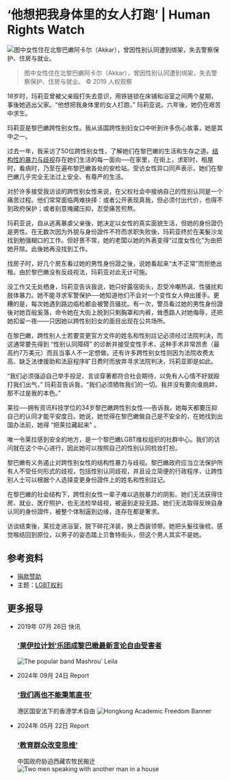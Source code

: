 # ‘他想把我身体里的女人打跑’ | Human Rights Watch

![图中女性住在北黎巴嫩阿卡尔（Akkar），曾因性别认同遭到绑架，失去警察保护、住房与就业。](https://sites/default/files/styles/embed_xxl/public/multimedia_images_2019/201910lgbt_lebanon_transrights.jpg?itok=6ifP7r6-)
> 图中女性住在北黎巴嫩阿卡尔（Akkar），曾因性别认同遭到绑架，失去警察保护、住房与就业。 © 2019 人权观察

18岁时，玛莉亚曾被父亲殴打失去意识，用铁链锁在床铺和浴室之间两个星期，事後她逃出父家。“他想把我身体里的女人打跑，” 玛莉亚说。六年後，她仍在艰苦中求生。

玛莉亚是黎巴嫩跨性别女性。我从该国跨性别妇女口中听到许多伤心故事，她是其中之一。

过去一年，我采访了50位跨性别女性，了解她们在黎巴嫩的生活和生存之道。[结构性的暴力与歧视](https://www.hrw.org/report/2019/09/03/dont-punish-me-who-i-am/systemic-discrimination-against-transgender-women-lebanon)存在她们生活的每一面向──在家里，在街上，求职时，租屋时，看病时，乃至在遍布黎巴嫩各处的安检站。受访女性异口同声表示，她们在黎巴嫩几乎完全无法过上安全、有尊严的生活。

对於许多接受我访谈的跨性别女性来说，在父权社会中接纳自己的性别认同是一个痛苦过程。他们常常面临两难抉择：或者公开表现真我，但必须付出代价，也得不到政府保护；或者刻意掩藏压抑，忍受痛苦煎熬。

玛莉亚说，自从逃离暴虐父亲後，她决定以女性的真实面貌生活，但她的身份證仍是男性。在无数次因为外貌与身份證件不符而求职失败後，玛莉亚终於在美髮沙龙找到勉强糊口的工作。但好景不常，她的老闆以她的外表变得“过度女性化”为由把她开除。此後她再没找到工作。

找房子时，好几个房东看过她的男性身份證之後，说她看起来“太不正常”而拒绝出租。由於黎巴嫩没有反歧视法，玛莉亚对此无计可施。

没工作又无处栖身，玛莉亚告诉我说，她只好露宿街头，忍受冷嘲热讽、性骚扰和肢体暴力。她不能寻求军警保护──她知道他们不会对一个变性女人伸出援手。更糟的是，每次她遇到路边临检都会被警员骚扰。有一次，警员看过她的男性身份證後对她百般奚落，命令她在大街上脱到只剩胸罩和内裤，耸恿路人对她侮辱，还把她扣留一夜——只因她以跨性别妇女的面目出现在公共场所。

在黎巴嫩，跨性别人士若要变更官方文件的姓名和性别註记必须经过法院判决，而这通常要先得到 “性别认同障碍” 的诊断并接受变性手术，这种手术非常昂贵（最高约7万美元）而且当事人不一定想做。还有许多跨性别女性则因为法院收费太高、缺乏法律援助和法庭程序旷日费时而放弃寻求法院判决，玛莉亚即是如此。

“我们必须强迫自己举手投足、言谈穿著都符合社会期待，以免有人心情不好就殴打我们出气，” 玛莉亚告诉我，“我们必须牺牲我们的一切。我并没有要向谁挑衅，那不过是我的本色。”

莱拉──拥有资讯科技学位的34岁黎巴嫩跨性别女性──告诉我，她每天都要压抑自己的认同才能平安度日。她说，她觉得在黎巴嫩做自己是不安全的，在她找到出国办法前，她得 “把莱拉藏起来” 。

唯一令莱拉感到安全的地方，是一个黎巴嫩LGBT维权组织的社群中心。我们的访问就在这个中心进行，因此她可以按照自己的性别认同梳妆打扮。

黎巴嫩有义务遏止对跨性别女性的结构性暴力与歧视。黎巴嫩政府应当立法保护所有人不受任何形式的歧视，包括性别认同歧视，并且设立简便的行政程序，让跨性别人士可以根据个人选择变更身份證件上的姓名和性别註记。

在黎巴嫩的社会结构下，跨性别女性一辈子难以逃脱暴力的阴影。她们无法获得住房、就业、医疗照护，也无法检举歧视，被逼到走投无路。她们无法取得反映自身认同的身份證件，被整个体制逼到边缘，连存在都是奢求。

访谈结束後，莱拉走进浴室，脱下碎花洋装，换上西装领带。她把头髮往後梳，感觉喉结回到原位，以男子的姿态踏上贝鲁特街头，但这个男人其实不是她。

## 参考资料
- [捐款赞助](https://donate.hrw.org/page/107245/donate/1?ea.tracking.id=EP2022EVpgdonate&promo_id=1000)
- 主题：[LGBT权利](https://www.hrw.org/topic/lgbtquanli)

## 更多报导
- 2019年 07月 26日 快讯
    ### [‘莱伊拉计划’乐团成黎巴嫩最新言论自由受害者](https://www.hrw.org/zh-hans/news/2019/07/26/332458)
    ![The popular band Mashrou' Leila](https://sites/default/files/styles/square/public/multimedia_images_2019/201907mena_lebanon_mashrouleila.jpg?itok=8ZVzLD_Y)

- 2024年 09月 24日 Report
    ### [‘我们再也不能秉笔直书’](https://www.hrw.org/zh-hans/report/2024/09/25/389164)
    港区国安法下的香港学术自由
    ![Hongkong Academic Freedom Banner](https://sites/default/files/styles/square/public/media_2024/09/202409asia_hongkong_academic_freedom_illustration.jpg?h=e5aec6c8&itok=ESgdzr9Z)

- 2024年 05月 22日 Report
    ### [‘教育群众改变思维’](https://www.hrw.org/zh-hans/report/2024/05/22/educate-masses-change-their-minds/chinas-forced-relocation-rural-tibetans)
    中国政府胁迫西藏农牧民搬迁
    ![Two men speaking with another man in a house](https://sites/default/files/styles/square/public/media_2024/05/202405asia_china_tibet_ccp_meeting.jpg?h=cfd2cf8d&itok=oD8-iEUC)